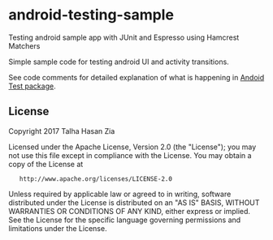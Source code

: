 # android-testing-sample
Testing android sample app with JUnit and Espresso using Hamcrest Matchers

Simple sample code for testing android UI and activity transitions.

See code comments for detailed explanation of what is happening in [Andoid Test package](https://github.com/talhahasanzia/android-testing-sample/tree/master/TestSample/app/src/androidTest/java/com/android/example/testsample).


   
   
   
   ## **License**
   
   
   Copyright 2017 Talha Hasan Zia

   Licensed under the Apache License, Version 2.0 (the "License");
   you may not use this file except in compliance with the License.
   You may obtain a copy of the License at

       http://www.apache.org/licenses/LICENSE-2.0

   Unless required by applicable law or agreed to in writing, software
   distributed under the License is distributed on an "AS IS" BASIS,
   WITHOUT WARRANTIES OR CONDITIONS OF ANY KIND, either express or implied.
   See the License for the specific language governing permissions and
   limitations under the License.
